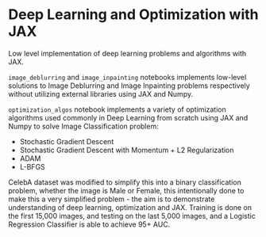 # Deep Learning and Optimization with JAX
Low level implementation of deep learning problems and algorithms with JAX. 

`image_deblurring` and `image_inpainting` notebooks implements low-level solutions to Image Deblurring and Image Inpainting problems respectively without utilizing external libraries using JAX and Numpy.

`optimization_algos` notebook implements a variety of optimization algorithms used commonly in Deep Learning from scratch using JAX and Numpy to solve Image Classification problem:

- Stochastic Gradient Descent
- Stochastic Gradient Descent with Momentum + L2 Regularization
- ADAM
- L-BFGS

CelebA dataset was modified to simplify this into a binary classification problem, whether the image is Male or Female, this intentionally done to make this a very simplified problem - the aim is to demonstrate understanding of deep learning, optimization and JAX. Training is done on the first 15,000 images, and testing on the last 5,000 images, and a Logistic Regression Classifier is able to achieve 95+ AUC.
